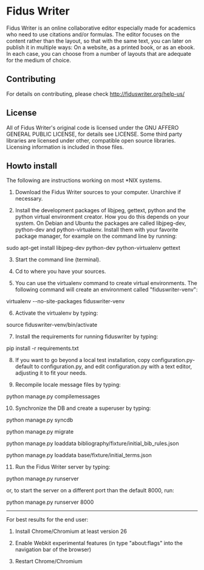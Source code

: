 Fidus Writer 
===========

Fidus Writer is an online collaborative editor especially made for academics who need to use citations and/or formulas. The editor focuses on the content rather than the layout, so that with the same text, you can later on publish it in multiple ways: On a website, as a printed book, or as an ebook. In each case, you can choose from a number of layouts that are adequate for the medium of choice.


Contributing
----

For details on contributing, please check http://fiduswriter.org/help-us/


License
----

All of Fidus Writer's original code is licensed under the GNU AFFERO GENERAL PUBLIC LICENSE, for details see LICENSE. Some third party libraries are licensed under other, compatible open source libraries. Licensing information is included in those files.


Howto install
----

The following are instructions working on most *NIX systems.

1. Download the Fidus Writer sources to your computer. Unarchive if necessary.

2. Install the development packages of libjpeg, gettext, python and the python virtual environment creator. How you do this depends on your system. On Debian and Ubuntu the packages are called libjpeg-dev, python-dev and python-virtualenv. Install them with your favorite package manager, for example on the command line by running:

  sudo apt-get install libjpeg-dev python-dev python-virtualenv gettext

3. Start the command line (terminal).

4. Cd to where you have your sources.

5. You can use the virtualenv command to create virtual environments. The following command will create an environment called "fiduswriter-venv":

  virtualenv  --no-site-packages fiduswriter-venv

6. Activate the virtualenv by typing:

  source fiduswriter-venv/bin/activate

7. Install the requirements for running  fiduswriter by typing:

  pip install -r requirements.txt

8. If you want to go beyond a local test installation, copy configuration.py-default to configuration.py, and edit configuration.py with a text editor, adjusting it to fit your needs.

9. Recompile locale message files by typing:

  python manage.py compilemessages

10. Synchronize the DB and create a superuser by typing:

  python manage.py syncdb

  python manage.py migrate

  python manage.py loaddata bibliography/fixture/initial_bib_rules.json

  python manage.py loaddata base/fixture/initial_terms.json

11. Run the Fidus Writer server by typing:

  python manage.py runserver

  or, to start the server on a different port than the default 8000, run:

  python manage.py runserver 8000

- - - - - -

For best results for the end user:

1. Install Chrome/Chromium at least version 26

2. Enable Webkit experimental features (in type "about:flags" into the navigation bar of the browser)

3. Restart Chrome/Chromium
